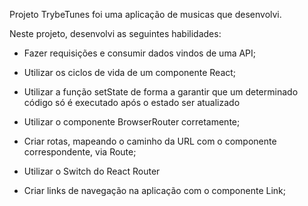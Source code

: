 Projeto TrybeTunes foi uma aplicação de musicas que desenvolvi.

Neste projeto, desenvolvi as seguintes habilidades:

 - Fazer requisições e consumir dados vindos de uma API;

 - Utilizar os ciclos de vida de um componente React;

 - Utilizar a função setState de forma a garantir que um determinado código só é executado após o estado ser atualizado

 - Utilizar o componente BrowserRouter corretamente;

 - Criar rotas, mapeando o caminho da URL com o componente correspondente, via Route;

 - Utilizar o Switch do React Router

 - Criar links de navegação na aplicação com o componente Link;

